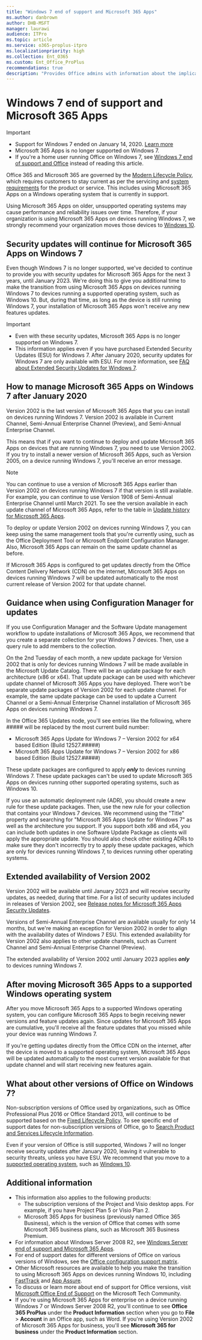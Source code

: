 ```yaml
---
title: "Windows 7 end of support and Microsoft 365 Apps"
ms.author: danbrown
author: DHB-MSFT
manager: laurawi
audience: ITPro
ms.topic: article
ms.service: o365-proplus-itpro
ms.localizationpriority: high
ms.collection: Ent_O365
ms.custom: Ent_Office_ProPlus
recommendations: true
description: "Provides Office admins with information about the implications of Windows 7 end of support on Microsoft 365 Apps."
---
```


# Windows 7 end of support and Microsoft 365 Apps

> [!IMPORTANT]
> - Support for Windows 7 ended on January 14, 2020. [Learn more](https://www.microsoft.com/microsoft-365/windows/end-of-windows-7-support)
> - Microsoft 365 Apps is no longer supported on Windows 7.
> - If you're a home user running Office on Windows 7, see [Windows 7 end of support and Office](https://support.microsoft.com/office/78f20fab-b57b-44d7-8368-06a8493f3cb9) instead of reading this article.


Office 365 and Microsoft 365 are governed by the [Modern Lifecycle Policy](/lifecycle/policies/modern), which requires customers to stay current as per the servicing and [system requirements](https://www.microsoft.com/microsoft-365/microsoft-365-and-office-resources) for the product or service. This includes using Microsoft 365 Apps on a Windows operating system that is currently in support.

Using Microsoft 365 Apps on older, unsupported operating systems may cause performance and reliability issues over time. Therefore, if your organization is using Microsoft 365 Apps on devices running Windows 7, we strongly recommend your organization moves those devices to [Windows 10](https://www.microsoft.com/microsoft-365/windows/end-of-windows-7-support?rtc=1#office-ContentAreaHeadingTemplate-s9f0ou1).


## Security updates will continue for Microsoft 365 Apps on Windows 7

Even though Windows 7 is no longer supported, we've decided to continue to provide you with security updates for Microsoft 365 Apps for the next 3 years, until January 2023. We're doing this to give you additional time to make the transition from using Microsoft 365 Apps on devices running Windows 7 to devices running a supported operating system, such as Windows 10. But, during that time, as long as the device is still running Windows 7, your installation of Microsoft 365 Apps won't receive any new features updates.

> [!IMPORTANT]
> - Even with these security updates, Microsoft 365 Apps is no longer supported on Windows 7.
> - This information applies even if you have purchased Extended Security Updates (ESU) for Windows 7. After January 2020, security updates for Windows 7 are only available with ESU. For more information, see [FAQ about Extended Security Updates for Windows 7](https://support.microsoft.com/help/4527878/faq-about-extended-security-updates-for-windows-7).

## How to manage Microsoft 365 Apps on Windows 7 after January 2020

Version 2002 is the last version of Microsoft 365 Apps that you can install on devices running Windows 7. Version 2002 is available in Current Channel, Semi-Annual Enterprise Channel (Preview), and Semi-Annual Enterprise Channel.

This means that if you want to continue to deploy and update Microsoft 365 Apps on devices that are running Windows 7, you need to use Version 2002. If you try to install a newer version of Microsoft 365 Apps, such as Version 2005, on a device running Windows 7, you'll receive an error message.

> [!NOTE]
> You can continue to use a version of Microsoft 365 Apps earlier than Version 2002 on devices running Windows 7 if that version is still available. For example, you can continue to use Version 1908 of Semi-Annual Enterprise Channel until March 2021. To see the version available in each update channel of Microsoft 365 Apps, refer to the table in [Update history for Microsoft 365 Apps](/officeupdates/update-history-microsoft365-apps-by-date).  

To deploy or update Version 2002 on devices running Windows 7, you can keep using the same management tools that you're currently using, such as the Office Deployment Tool or Microsoft Endpoint Configuration Manager. Also, Microsoft 365 Apps can remain on the same update channel as before.

If Microsoft 365 Apps is configured to get updates directly from the Office Content Delivery Network (CDN) on the internet, Microsoft 365 Apps on devices running Windows 7 will be updated automatically to the most current release of Version 2002 for that update channel.

## Guidance when using Configuration Manager for updates

If you use Configuration Manager and the Software Update management workflow to update installations of Microsoft 365 Apps, we recommend that you create a separate collection for your Windows 7 devices. Then, use a query rule to add members to the collection.

On the 2nd Tuesday of each month, a new update package for Version 2002 that is only for devices running Windows 7 will be made available in the Microsoft Update Catalog. There will be an update package for each architecture (x86 or x64). That update package can be used with whichever update channel of Microsoft 365 Apps you have deployed. There won't be separate update packages of Version 2002 for each update channel. For example, the same update package can be used to update a Current Channel or a Semi-Annual Enterprise Channel installation of Microsoft 365 Apps on devices running Windows 7.

In the Office 365 Updates node, you'll see entries like the following, where ##### will be replaced by the most current build number:

- Microsoft 365 Apps Update for Windows 7 – Version 2002 for x64 based Edition (Build 12527.#####)
- Microsoft 365 Apps Update for Windows 7 – Version 2002 for x86 based Edition (Build 12527.#####)

These update packages are configured to apply ***only*** to devices running Windows 7. These update packages can't be used to update Microsoft 365 Apps on devices running other supported operating systems, such as Windows 10.

If you use an automatic deployment rule (ADR), you should create a new rule for these update packages. Then, use the new rule for your collection that contains your Windows 7 devices. We recommend using the "Title" property and searching for "Microsoft 365 Apps Update for Windows 7" as well as the architecture you support. If you support both x86 and x64, you can include both updates in one Software Update Package as clients will apply the appropriate update. You should also check other existing ADRs to make sure they don't incorrectly try to apply these update packages, which are only for devices running Windows 7, to devices running other operating systems.

## Extended availability of Version 2002

Version 2002 will be available until January 2023 and will receive security updates, as needed, during that time. For a list of security updates included in releases of Version 2002, see [Release notes for Microsoft 365 Apps Security Updates](/officeupdates/microsoft365-apps-security-updates).

Versions of Semi-Annual Enterprise Channel are available usually for only 14 months, but we're making an exception for Version 2002 in order to align with the availability dates of Windows 7 ESU. This extended availability for Version 2002 also applies to other update channels, such as Current Channel and Semi-Annual Enterprise Channel (Preview).

The extended availability of Version 2002 until January 2023 applies ***only*** to devices running Windows 7.

## After moving Microsoft 365 Apps to a supported Windows operating system

After you move Microsoft 365 Apps to a supported Windows operating system, you can configure Microsoft 365 Apps to begin receiving newer versions and feature updates again. Since updates for Microsoft 365 Apps are cumulative, you'll receive all the feature updates that you missed while your device was running Windows 7.

If you're getting updates directly from the Office CDN on the internet, after the device is moved to a supported operating system, Microsoft 365 Apps will be updated automatically to the most current version available for that update channel and will start receiving new features again.

## What about other versions of Office on Windows 7?

Non-subscription versions of Office used by organizations, such as Office Professional Plus 2016 or Office Standard 2013, will continue to be supported based on the [Fixed Lifecycle Policy](/lifecycle/policies/fixed). To see specific end of support dates for non-subscription versions of Office, go to [Search Product and Services Lifecycle Information](/lifecycle/products/).

Even if your version of Office is still supported, Windows 7 will no longer receive security updates after January 2020, leaving it vulnerable to security threats, unless you have ESU. We recommend that you move to a [supported operating system](https://www.microsoft.com/microsoft-365/microsoft-365-and-office-resources), such as [Windows 10](https://www.microsoft.com/microsoft-365/windows/end-of-windows-7-support?rtc=1#office-ContentAreaHeadingTemplate-s9f0ou1).

## Additional information

- This information also applies to the following products:
   - The subscription versions of the Project and Visio desktop apps. For example, if you have Project Plan 5 or Visio Plan 2.
  - Microsoft 365 Apps for business (previously named Office 365 Business), which is the version of Office that comes with some Microsoft 365 business plans, such as Microsoft 365 Business Premium.
- For information about Windows Server 2008 R2, see [Windows Server end of support and Microsoft 365 Apps](windows-server-support.md).
- For end of support dates for different versions of Office on various versions of Windows, see the [Office configuration support matrix](https://go.microsoft.com/fwlink/p/?linkid=2111390).
- Other Microsoft resources are available to help you make the transition to using Microsoft 365 Apps on devices running Windows 10, including [FastTrack](/fasttrack/win-10-fasttrack-benefit-for-windows-10) and [App Assure](https://www.microsoft.com/fasttrack/microsoft-365/app-assure?rtc=1).
- To discuss or learn more about end of support for Office versions, visit [Microsoft Office End of Support](https://techcommunity.microsoft.com/t5/microsoft-office-end-of-support/ct-p/OfficeEOS) on the Microsoft Tech Community.
- If you're using Microsoft 365 Apps for enterprise on a device running Windows 7 or Windows Server 2008 R2, you'll continue to see **Office 365 ProPlus** under the **Product Information** section when you go to **File** > **Account** in an Office app, such as Word. If you're using Version 2002 of Microsoft 365 Apps for business, you'll see **Microsoft 365 for business** under the **Product Information** section.